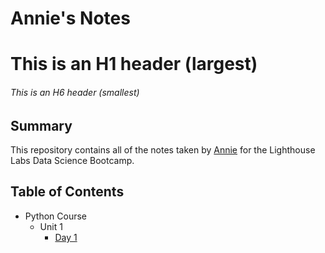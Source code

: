 # Annie's Notes


# This is an H1 header (largest)
###### This is an H6 header (smallest)



## Summary

This repository contains all of the notes taken by [Annie](https://github.com/annleystanley) for the Lighthouse Labs Data Science Bootcamp.

## Table of Contents
* Python Course
    * Unit 1
        * [Day 1](/Unit_1/Day_1/)
        